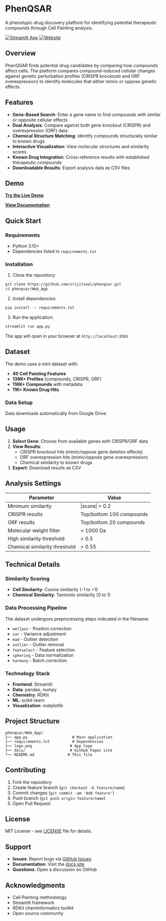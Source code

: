 # PhenQSAR

A phenotypic drug discovery platform for identifying potential therapeutic compounds through Cell Painting analysis.

[![Streamlit App](https://static.streamlit.io/badges/streamlit_badge_black_white.svg)](https://phenqsar.streamlit.app/)
[![Website](https://img.shields.io/badge/Website-srijitseal.com%2Fphenqsar-blue)](https://srijitseal.com/phenqsar/)

## Overview

PhenQSAR finds potential drug candidates by comparing how compounds affect cells. The platform compares compound-induced cellular changes against genetic perturbation profiles (CRISPR knockouts and ORF overexpression) to identify molecules that either mimic or oppose genetic effects.

## Features

- **Gene-Based Search**: Enter a gene name to find compounds with similar or opposite cellular effects
- **Dual Analysis**: Compare against both gene knockout (CRISPR) and overexpression (ORF) data  
- **Chemical Structure Matching**: Identify compounds structurally similar to known drugs
- **Interactive Visualization**: View molecular structures and similarity scores
- **Known Drug Integration**: Cross-reference results with established therapeutic compounds
- **Downloadable Results**: Export analysis data as CSV files

## Demo

**[Try the Live Demo](https://phenqsar.streamlit.app/)**

**[View Documentation](https://srijitseal.github.io/phenqsar/)**

## Quick Start

### Requirements

- Python 3.10+
- Dependencies listed in `requirements.txt`

### Installation

1. Clone the repository:
```bash
git clone https://github.com/srijitseal/phenqsar.git
cd phenqsar/Web_App
```

2. Install dependencies:
```bash
pip install -r requirements.txt
```

3. Run the application:
```bash
streamlit run app.py
```

The app will open in your browser at `http://localhost:8501`

## Dataset

The demo uses a mini dataset with:
- **40 Cell Painting Features**
- **138K+ Profiles** (compounds, CRISPR, ORF)
- **116K+ Compounds** with metadata
- **11K+ Known Drug Hits**

### Data Setup

Data downloads automatically from Google Drive.

## Usage

1. **Select Gene**: Choose from available genes with CRISPR/ORF data
2. **View Results**:
   - CRISPR knockout hits (mimic/oppose gene deletion effects)
   - ORF overexpression hits (mimic/oppose gene overexpression)
   - Chemical similarity to known drugs
3. **Export**: Download results as CSV

## Analysis Settings

| Parameter | Value |
|-----------|--------|
| Minimum similarity | \|score\| > 0.2 |
| CRISPR results | Top/bottom 100 compounds |
| ORF results | Top/bottom 20 compounds |
| Molecular weight filter | < 1000 Da |
| High similarity threshold | > 0.5 |
| Chemical similarity threshold | > 0.55 |

## Technical Details

### Similarity Scoring
- **Cell Similarity**: Cosine similarity (-1 to +1)
- **Chemical Similarity**: Tanimoto similarity (0 to 1)

### Data Processing Pipeline
The dataset undergoes preprocessing steps indicated in the filename:
- `wellpos` - Position correction
- `var` - Variance adjustment
- `mad` - Outlier detection  
- `outlier` - Outlier removal
- `featselect` - Feature selection
- `sphering` - Data normalization
- `harmony` - Batch correction

### Technology Stack
- **Frontend**: Streamlit
- **Data**: pandas, numpy
- **Chemistry**: RDKit
- **ML**: scikit-learn
- **Visualization**: matplotlib

## Project Structure

```
phenqsar/Web_App/
├── app.py                    # Main application
├── requirements.txt          # Dependencies
├── logo.png                 # App logo
├── docs/                    # GitHub Pages site
└── README.md               # This file
```

## Contributing

1. Fork the repository
2. Create feature branch (`git checkout -b feature/name`)
3. Commit changes (`git commit -am 'Add feature'`)
4. Push branch (`git push origin feature/name`)
5. Open Pull Request

## License

MIT License - see [LICENSE](LICENSE) file for details.

## Support

- **Issues**: Report bugs via [GitHub Issues](https://github.com/srijitseal/phenqsar/issues)
- **Documentation**: Visit the [docs site](https://srijitseal.github.io/phenqsar/)
- **Questions**: Open a discussion on GitHub

## Acknowledgments

- Cell Painting methodology
- Streamlit framework
- RDKit cheminformatics toolkit
- Open source community

